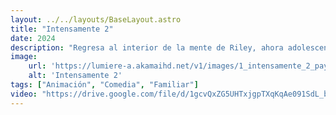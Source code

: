 ```yaml
---
layout: ../../layouts/BaseLayout.astro
title: "Intensamente 2"
date: 2024
description: "Regresa al interior de la mente de Riley, ahora adolescente, mientras Inside Out 2 introduce una nueva emoción: Ansiedad. Las otras emociones no están seguras de qué pensar sobre esta nueva compañera."
image:
    url: 'https://lumiere-a.akamaihd.net/v1/images/1_intensamente_2_payoff_banner_pre_1_aa3d9114.png' 
    alt: 'Intensamente 2'
tags: ["Animación", "Comedia", "Familiar"]
video: "https://drive.google.com/file/d/1gcvQxZG5UHTxjgpTXqKqAe091SdL_bGk/view?usp=drive_link"
---
```

